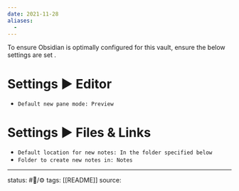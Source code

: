 ```yaml
---
date: 2021-11-28
aliases:
  - 
---
```

To ensure Obsidian is optimally configured for this vault, ensure the below settings are set .
# Settings ▶ Editor
- `Default new pane mode: Preview`

# Settings ▶ Files & Links
- `Default location for new notes: In the folder specified below`
- `Folder to create new notes in: Notes`

___
status: #🌲/⚙
tags: [[README]]
source: 